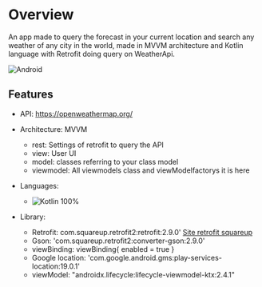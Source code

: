 # Overview
An app made to query the forecast in your current location and search any weather of any city in the world, made in MVVM architecture and Kotlin language with Retrofit doing query on WeatherApi.

![Android](https://img.shields.io/badge/Android-3DDC84?style=for-the-badge&logo=android&logoColor=white)

## Features
* API: <https://openweathermap.org/>
* Architecture: MVVM
  * rest: Settings of retrofit to query the API 
  * view: User UI 
  * model: classes referring to your class model
  * viewmodel: All viewmodels class and viewModelfactorys it is here
  
* Languages:
  * ![Kotlin](https://img.shields.io/badge/kotlin-%230095D5.svg?style=for-the-badge&logo=kotlin&logoColor=white) 100%  

* Library:
  * Retrofit: com.squareup.retrofit2:retrofit:2.9.0' [Site retrofit squareup](<https://square.github.io/retrofit/>)
  * Gson: 'com.squareup.retrofit2:converter-gson:2.9.0' 
  * viewBinding: viewBinding{ enabled = true }
  * Google location: 'com.google.android.gms:play-services-location:19.0.1'
  * viewModel: "androidx.lifecycle:lifecycle-viewmodel-ktx:2.4.1"
